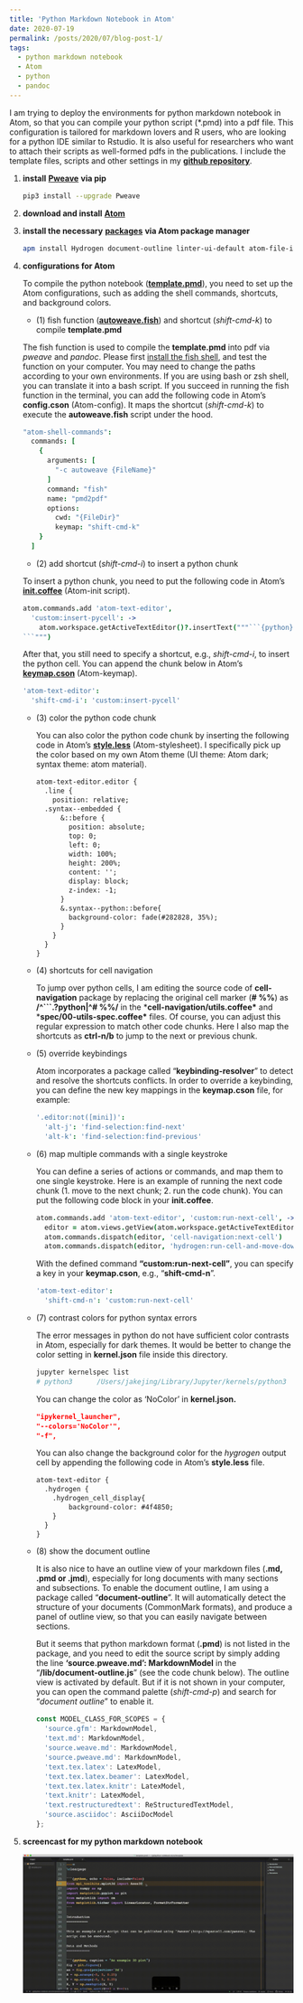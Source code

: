```yaml
---
title: 'Python Markdown Notebook in Atom'
date: 2020-07-19
permalink: /posts/2020/07/blog-post-1/
tags:
  - python markdown notebook
  - Atom
  - python
  - pandoc
---
```


I am trying to deploy the environments for python markdown notebook in Atom, so that you can compile your python script (*.pmd) into a pdf file. This configuration is tailored for markdown lovers and R users, who are looking for a python IDE similar to Rstudio. It is also useful for researchers who want to attach their scripts as well-formed pdfs in the publications. I include the template files, scripts and other settings in my [**github repository**](https://github.com/JakeJing/setup-atom-python).

1. **install** [**Pweave**](http://mpastell.com/pweave/) **via pip**

   ```bash
   pip3 install --upgrade Pweave
   ```

2. **download and install** [**Atom**](https://atom.io/)

3. **install the necessary** [**packages**](https://raw.githubusercontent.com/JakeJing/setup-atom-python/master/packages.txt) **via Atom package manager**

   ```bash
   apm install Hydrogen document-outline linter-ui-default atom-file-icons expand-region markdown-cell-highlight atom-html-preview expand-selection-to-quotes minimap atom-material-syntax find-selection platformio-ide-terminal atom-shell-commands hydrogen-cell-separator python-autopep8 autocomplete hydrogen-launcher python-debugger autocomplete-python hydrogen-python python-indent autocomplete-python-jedi intentions restart-atom brunel-syntax jvpr-dark-syntax simple-center-screen busy-signal kite cell-navigation language-weave default-language linter document-outline
   ```

4. **configurations for Atom**

   To compile the python notebook ([**template.pmd**](https://raw.githubusercontent.com/JakeJing/setup-atom-python/master/template/template.pmd)), you need to set up the Atom configurations, such as adding the shell commands, shortcuts, and background colors.

   - (1) fish function ([**autoweave.fish**](https://raw.githubusercontent.com/JakeJing/setup-atom-python/master/functions/autoweave.fish)) and shortcut (*shift-cmd-k*) to compile **template.pmd**

   The fish function is used to compile the **template.pmd** into pdf via *pweave* and *pandoc*. Please first [install the fish shell](https://medium.com/@jakenevergivesup/a-complete-tutorial-for-kitty-to-fish-with-vifm-6f9610276c33), and test the function on your computer. You may need to change the paths according to your own environments. If you are using bash or zsh shell, you can translate it into a bash script. If you succeed in running the fish function in the terminal, you can add the following code in Atom’s **config.cson** (Atom-config). It maps the shortcut (*shift-cmd-k*) to execute the **autoweave.fish** script under the hood.

   ```cson
   "atom-shell-commands":
     commands: [
       {
         arguments: [
           "-c autoweave {FileName}"
         ]
         command: "fish"
         name: "pmd2pdf"
         options:
           cwd: "{FileDir}"
           keymap: "shift-cmd-k"
       }
     ]
   ```

   - (2) add shortcut (*shift-cmd-i*) to insert a python chunk

   To insert a python chunk, you need to put the following code in Atom’s [**init.coffee**](https://raw.githubusercontent.com/JakeJing/setup-atom-python/master/atom-conf/init.coffee) (Atom-init script).

   ~~~coffeescript
   atom.commands.add 'atom-text-editor',
     'custom:insert-pycell': ->
       atom.workspace.getActiveTextEditor()?.insertText("""```{python}
   ```""")
   ~~~

   After that, you still need to specify a shortcut, e.g., *shift-cmd-i*, to insert the python cell. You can append the chunk below in Atom’s [**keymap.cson**](https://raw.githubusercontent.com/JakeJing/setup-atom-python/master/atom-conf/keymap.cson) (Atom-keymap).

   ```cson
   'atom-text-editor':
     'shift-cmd-i': 'custom:insert-pycell'
   ```

   - (3) color the python code chunk

     You can also color the python code chunk by inserting the following code in Atom’s [**style.less**](https://raw.githubusercontent.com/JakeJing/setup-atom-python/master/atom-conf/styles.less) (Atom-stylesheet). I specifically pick up the color based on my own Atom theme (UI theme: Atom dark; syntax theme: atom material).

     ```less
     atom-text-editor.editor {
       .line {
         position: relative;
       .syntax--embedded {
           &::before {
             position: absolute;
             top: 0;
             left: 0;
             width: 100%;
             height: 200%;
             content: '';
             display: block;
             z-index: -1;
           }
           &.syntax--python::before{
             background-color: fade(#282828, 35%);
           }
         }
       }
     }
     ```

   - (4) shortcuts for cell navigation

     To jump over python cells, I am editing the source code of **cell-navigation** package by replacing the original cell marker (**\# %%**) as **/^```.?python\|^# %%/** in the ***cell-navigation/utils.coffee\*** and ***spec/00-utils-spec.coffee\***​ files. Of course, you can adjust this regular expression to match other code chunks. Here I also map the shortcuts as **ctrl-n/b** to jump to the next or previous chunk.

   - (5) override keybindings

     Atom incorporates a package called “**keybinding-resolver**” to detect and resolve the shortcuts conflicts. In order to override a keybinding, you can define the new key mappings in the **keymap.cson** file, for example:

     ```cson
     '.editor:not([mini])':
       'alt-j': 'find-selection:find-next'
       'alt-k': 'find-selection:find-previous'
     ```

   - (6) map multiple commands with a single keystroke

     You can define a series of actions or commands, and map them to one single keystroke. Here is an example of running the next code chunk (1. move to the next chunk; 2. run the code chunk). You can put the following code block in your **init.coffee**.

     ```coffeescript
     atom.commands.add 'atom-text-editor', 'custom:run-next-cell', ->
       editor = atom.views.getView(atom.workspace.getActiveTextEditor())
       atom.commands.dispatch(editor, 'cell-navigation:next-cell')
       atom.commands.dispatch(editor, 'hydrogen:run-cell-and-move-down')
     ```

     With the defined command **“custom:run-next-cell”**, you can specify a key in your **keymap.cson**, e.g., “**shift-cmd-n**”.

     ```cson
     'atom-text-editor':
       'shift-cmd-n': 'custom:run-next-cell'
     ```

   - (7) contrast colors for python syntax errors

     The error messages in python do not have sufficient color contrasts in Atom, especially for dark themes. It would be better to change the color setting in **kernel.json** file inside this directory.

     ```bash
     jupyter kernelspec list
     # python3      /Users/jakejing/Library/Jupyter/kernels/python3
     ```

     You can change the color as ‘NoColor’ in **kernel.json.**

     ```json
     "ipykernel_launcher",
     "--colors='NoColor'",
     "-f",
     ```

     You can also change the background color for the *hygrogen* output cell by appending the following code in Atom’s **style.less** file.

     ```less
     atom-text-editor {
       .hydrogen {
         .hydrogen_cell_display{
             background-color: #4f4850;
         }
       }
     }
     ```

   - (8) show the document outline

     It is also nice to have an outline view of your markdown files (**.md, .pmd or .jmd**), especially for long documents with many sections and subsections. To enable the document outline, I am using a package called “**document-outline**”. It will automatically detect the structure of your documents (CommonMark formats), and produce a panel of outline view, so that you can easily navigate between sections.

     But it seems that python markdown format (**.pmd**) is not listed in the package, and you need to edit the source script by simply adding the line **‘source.pweave.md’: MarkdownModel** in the “**/lib/document-outline.js**” (see the code chunk below). The outline view is activated by default. But if it is not shown in your computer, you can open the command palette (*shift-cmd-p*) and search for “*document outline*” to enable it.

     ```javascript
     const MODEL_CLASS_FOR_SCOPES = {
       'source.gfm': MarkdownModel,
       'text.md': MarkdownModel,
       'source.weave.md': MarkdownModel,
       'source.pweave.md': MarkdownModel,
       'text.tex.latex': LatexModel,
       'text.tex.latex.beamer': LatexModel,
       'text.tex.latex.knitr': LatexModel,
       'text.knitr': LatexModel,
       'text.restructuredtext': ReStructuredTextModel,
       'source.asciidoc': AsciiDocModel
     };
     ```

5. **screencast for my python markdown notebook**

   ![screencast](https://raw.githubusercontent.com/JakeJing/jakejing.github.io/master/_posts/pics/test.gif)


